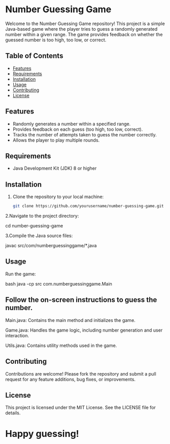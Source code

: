 # Number Guessing Game
 
Welcome to the Number Guessing Game repository! This project is a simple Java-based game where the player tries to guess a randomly generated number within a given range. The game provides feedback on whether the guessed number is too high, too low, or correct. 

## Table of Contents

- [Features](#features)
- [Requirements](#requirements)
- [Installation](#installation)
- [Usage](#usage)
- [Contributing](#contributing)
- [License](#license)

## Features

- Randomly generates a number within a specified range.
- Provides feedback on each guess (too high, too low, correct).
- Tracks the number of attempts taken to guess the number correctly.
- Allows the player to play multiple rounds.

## Requirements

- Java Development Kit (JDK) 8 or higher

## Installation

1. Clone the repository to your local machine:

   ```bash
   git clone https://github.com/yourusername/number-guessing-game.git
2.Navigate to the project directory:

   cd number-guessing-game
   
3.Compile the Java source files:

javac src/com/numberguessinggame/*.java

## Usage
Run the game:

bash
java -cp src com.numberguessinggame.Main


## Follow the on-screen instructions to guess the number.
Main.java: Contains the main method and initializes the game.

Game.java: Handles the game logic, including number generation and user interaction.

Utils.java: Contains utility methods used in the game.

## Contributing
Contributions are welcome! Please fork the repository and submit a pull request for any feature additions, bug fixes, or improvements.


## License
This project is licensed under the MIT License. See the LICENSE file for details.

 # **Happy guessing!**
